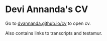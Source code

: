 # Devi Annanda's CV

Go to [dvannanda.github.io/cv](https://dvannanda.github.io/cv/) to open cv. 

Also contains links to transcripts and testamur.